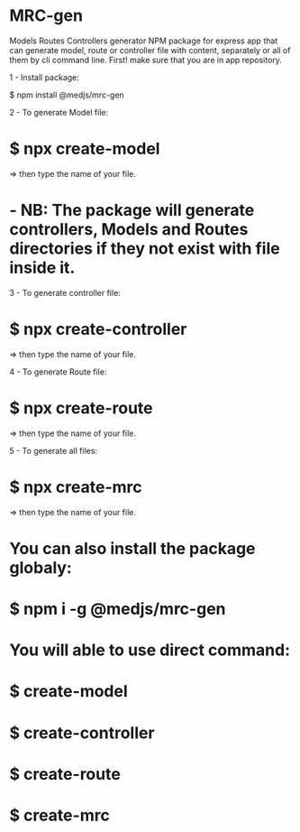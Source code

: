 # MRC-gen
Models Routes Controllers generator 
NPM package for express app that can generate model, route or controller file with content, separately or all of them by cli command line.
First! make sure that you are in app repository.

1 - Install package:

$ npm install @medjs/mrc-gen

2 - To generate Model file:

# $ npx create-model

=> then type the name of your file.

# - NB: The package will generate controllers, Models and Routes directories if they not exist with file inside it. 

3 - To generate controller file:

# $ npx create-controller

=> then type the name of your file.

4 - To generate Route file:

# $ npx create-route

=> then type the name of your file.

5 - To generate all files:

# $ npx create-mrc

=> then type the name of your file.

# You can also install the package globaly:

# $ npm i -g @medjs/mrc-gen

# You will able to use direct command:

# $ create-model

# $ create-controller

# $ create-route

# $ create-mrc

